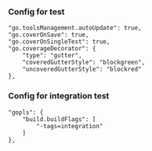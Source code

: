 ### Config for test
    "go.toolsManagement.autoUpdate": true,
    "go.coverOnSave": true,
    "go.coverOnSingleTest": true,
    "go.coverageDecorator": {
        "type": "gutter",
        "coveredGutterStyle": "blockgreen",
        "uncoveredGutterStyle": "blockred"
    },

### Config for integration test
    "gopls": {
        "build.buildFlags": [
            "-tags=integration"
        ]
    },